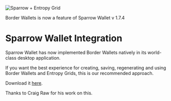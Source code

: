 ![Sparrow + Entropy Grid](/sparrow.png)
<caption>Border Wallets is now a feature of Sparrow Wallet v 1.7.4</caption>

# Sparrow Wallet Integration

Sparrow Wallet has now implemented Border Wallets natively in its world-class desktop application.

If you want the best experience for creating, saving, regenerating and using Border Wallets and Entropy Grids, this is our recommended approach.

Download it [here](https://sparrowwallet.com).

Thanks to Craig Raw for his work on this.
